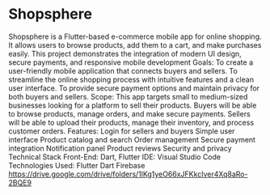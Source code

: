 # Shopsphere
Shopsphere is a Flutter-based e-commerce mobile app for online shopping. It allows users to browse products, add them to a cart, and make purchases easily. This project demonstrates the integration of modern UI design, secure payments, and responsive mobile development
Goals:
To create a user-friendly mobile application that connects buyers and sellers.
To streamline the online shopping process with intuitive features and a clean user interface.
To provide secure payment options and maintain privacy for both buyers and sellers.
Scope:
This app targets small to medium-sized businesses looking for a platform to sell their products.
Buyers will be able to browse products, manage orders, and make secure payments.
Sellers will be able to upload their products, manage their inventory, and process customer orders.
Features:
Login for sellers and buyers
Simple user interface
Product catalog and search
Order management
Secure payment integration
Notification panel
Product reviews
Security and privacy
Technical Stack
Front-End: Dart, Flutter
IDE: Visual Studio Code
Technologies Used:
Flutter
Dart
Firebase 
https://drive.google.com/drive/folders/1lKg1yeO66xJFKkcIver4Xq8aRo-2BQE9
